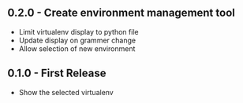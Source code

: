 ## 0.2.0 - Create environment management tool
* Limit virtualenv display to python file
* Update display on grammer change
* Allow selection of new environment

## 0.1.0 - First Release
* Show the selected virtualenv
